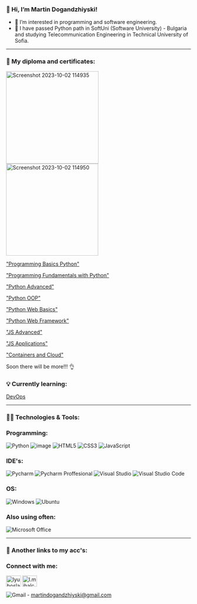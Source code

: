 ### 👋 Hi, I’m Martin Dogandzhiyski!
- 👀 I’m interested in programming and software engineering.
- 🌱 I have passed Python path in SoftUni (Software University) - Bulgaria and studying Telecommunication Engineering in Technical University of Sofia.

____________________________________________________________________________________________________

### 📖 My diploma and certificates:
<img width="252" alt="Screenshot 2023-10-02 114935" src="https://github.com/MartinDogandzhiyski/MartinDogandzhiyski/assets/94994594/6975c734-b392-48fa-86c7-63aabf639d57">
<img width="251" alt="Screenshot 2023-10-02 114950" src="https://github.com/MartinDogandzhiyski/MartinDogandzhiyski/assets/94994594/a3b65756-27af-416a-9ada-dac096ef849c">


["Programming Basics Python"](https://softuni.bg/certificates/details/121362/29d6dece)

["Programming Fundamentals with Python"](https://softuni.bg/certificates/details/129032/d96f87a9)

["Python Advanced"](https://softuni.bg/certificates/details/135986/1330bd05)

["Python OOP"](https://softuni.bg/certificates/details/140965/c42f9150)

["Python Web Basics"](https://softuni.bg/certificates/details/147080/39108d8e)

["Python Web Framework"](https://softuni.bg/certificates/details/152973/0611b45b)

["JS Advanced"](https://softuni.bg/certificates/details/160250/6c0a037f)

["JS Applications"](https://softuni.bg/certificates/details/167859/72354a14)

["Containers and Cloud"](https://softuni.bg/certificates/details/174386/5f8b0442)

Soon there will be more!!! 👌

### 💡 Currently learning:

[DevOps](https://softuni.bg/modules/133/devops/1388)

____________________________________________________________________________________________________

### 👨‍💻 Technologies & Tools:


### Programming:
![Python](https://img.shields.io/badge/Python-%23239120.svg?style=for-the-badge&logo=Python&logoColor=yellow)
![image](https://img.shields.io/badge/Django-239120?style=for-the-badge&logo=django&logoColor=white)
![HTML5](https://img.shields.io/badge/html5-%23E34F26.svg?style=for-the-badge&logo=html5&logoColor=white)
![CSS3](https://img.shields.io/badge/css3-%231572B6.svg?style=for-the-badge&logo=css3&logoColor=white)
![JavaScript](https://img.shields.io/badge/javascript-%23323330.svg?style=for-the-badge&logo=javascript&logoColor=%23F7DF1E)

### IDE's:
  ![Pycharm](https://img.shields.io/badge/Pycharm-5C2D91.svg?style=for-the-badge&logo=Pycharm&logoColor=white)
  ![Pycharm Proffesional](https://img.shields.io/badge/Pycharm%20Proffesional-0078d7.svg?style=for-the-badge&logo=Pycharm&logoColor=white)
  ![Visual Studio](https://img.shields.io/badge/Visual%20Studio-5C2D91.svg?style=for-the-badge&logo=visual-studio&logoColor=white)
  ![Visual Studio Code](https://img.shields.io/badge/Visual%20Studio%20Code-0078d7.svg?style=for-the-badge&logo=visual-studio-code&logoColor=white)

### OS:
  ![Windows](https://img.shields.io/badge/Windows-0078D6?style=for-the-badge&logo=windows&logoColor=white)
  ![Ubuntu](https://img.shields.io/badge/Ubuntu-E95420?style=for-the-badge&logo=ubuntu&logoColor=white)

### Also using often:
  ![Microsoft Office](https://img.shields.io/badge/Microsoft_Office-D83B01?style=for-the-badge&logo=microsoft-office&logoColor=white)
  
____________________________________________________________________________________________________

### 🔗 Another links to my acc's:
<h3 align="left">Connect with me:</h3>
<p align="left">
<a href="https://www.linkedin.com/in/martin-dogandzhiyski-838b6b230/" target="blank"><img align="center" src="https://raw.githubusercontent.com/rahuldkjain/github-profile-readme-generator/master/src/images/icons/Social/linked-in-alt.svg" alt="lyuboslav-mihalchev-2a3300232" height="30" width="40" /></a>
<a href="https://discord.gg/Martin0219#1130" target="blank"><img align="center" src="https://raw.githubusercontent.com/rahuldkjain/github-profile-readme-generator/master/src/images/icons/Social/discord.svg" alt="l.mihalchev#0736" height="30" width="40" /></a>
</p>

![Gmail](https://img.shields.io/badge/Gmail-D14836?style=for-the-badge&logo=gmail&logoColor=white) - martindogandzhiyski@gmail.com


